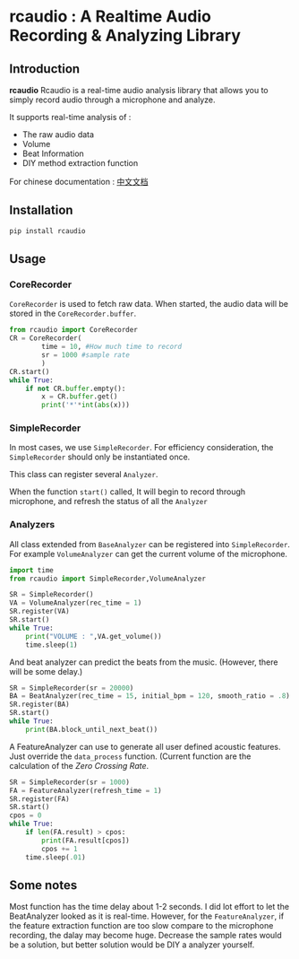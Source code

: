 # rcaudio : A Realtime Audio Recording & Analyzing Library

## Introduction 

**rcaudio** Rcaudio is a real-time audio analysis library that allows you to simply record audio through a microphone and analyze.

It supports real-time analysis of :

* The raw audio data
* Volume
* Beat Information
* DIY method extraction function

For chinese documentation : [中文文档](http://mhy12345.xyz/technology/rcaudio-documentation/)
## Installation

```bash
pip install rcaudio
```

## Usage

### CoreRecorder

`CoreRecorder` is used to fetch raw data. When started, the audio data will be stored in the `CoreRecorder.buffer`.

```python
from rcaudio import CoreRecorder
CR = CoreRecorder(
        time = 10, #How much time to record
        sr = 1000 #sample rate
        )
CR.start()
while True:
    if not CR.buffer.empty():
        x = CR.buffer.get()
        print('*'*int(abs(x)))
```

### SimpleRecorder

In most cases, we use `SimpleRecorder`.  For efficiency consideration, the `SimpleRecorder`  should only be instantiated once. 

This class can register several `Analyzer`. 

When the function `start()` called, It will begin to record through microphone, and refresh the status of all the `Analyzer`

### Analyzers

All class extended from `BaseAnalyzer` can be registered into `SimpleRecorder`. For example `VolumeAnalyzer` can get the current volume of the microphone.


```python
import time
from rcaudio import SimpleRecorder,VolumeAnalyzer

SR = SimpleRecorder()
VA = VolumeAnalyzer(rec_time = 1)
SR.register(VA)
SR.start()
while True:
    print("VOLUME : ",VA.get_volume())
    time.sleep(1)
```

And beat analyzer can predict the beats from the music. (However, there will be some delay.)

```python
SR = SimpleRecorder(sr = 20000)
BA = BeatAnalyzer(rec_time = 15, initial_bpm = 120, smooth_ratio = .8)
SR.register(BA)
SR.start()
while True:
    print(BA.block_until_next_beat())
```

A FeatureAnalyzer can use to generate all user defined acoustic features. Just override the `data_process` function. (Current function are the calculation of the *Zero Crossing Rate*.

```python
SR = SimpleRecorder(sr = 1000)
FA = FeatureAnalyzer(refresh_time = 1)
SR.register(FA)
SR.start()
cpos = 0
while True:
	if len(FA.result) > cpos:
		print(FA.result[cpos])
		cpos += 1
	time.sleep(.01)
```

## Some notes

Most function has the time delay about 1-2 seconds. I did lot effort to let the BeatAnalyzer looked as it is real-time. However, for the `FeatureAnalyzer`, if the feature extraction function are too slow compare to the microphone recording, the dalay may become huge. Decrease the sample rates would be a solution, but better solution would be DIY a analyzer yourself.
